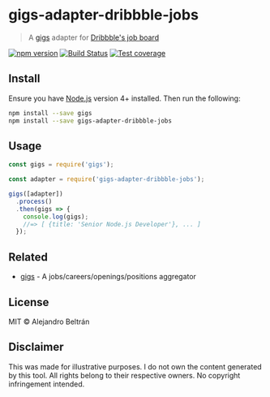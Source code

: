 # gigs-adapter-dribbble-jobs

> A [gigs](https://github.com/alebelcor/gigs) adapter for [Dribbble's job board](https://dribbble.com/jobs)

[![npm version](https://img.shields.io/npm/v/gigs-adapter-dribbble-jobs.svg)](https://npmjs.org/package/gigs-adapter-dribbble-jobs)
[![Build Status](https://img.shields.io/travis/alebelcor/gigs-adapter-dribbble-jobs/master.svg)](https://travis-ci.org/alebelcor/gigs-adapter-dribbble-jobs)
[![Test coverage](https://img.shields.io/coveralls/alebelcor/gigs-adapter-dribbble-jobs.svg)](https://coveralls.io/github/alebelcor/gigs-adapter-dribbble-jobs)

## Install

Ensure you have [Node.js](https://nodejs.org) version 4+ installed. Then run the following:

```bash
npm install --save gigs
npm install --save gigs-adapter-dribbble-jobs
```

## Usage

```js
const gigs = require('gigs');

const adapter = require('gigs-adapter-dribbble-jobs');

gigs([adapter])
  .process()
  .then(gigs => {
    console.log(gigs);
    //=> [ {title: 'Senior Node.js Developer'}, ... ]
  });
```

## Related

* [gigs](https://github.com/alebelcor/gigs) - A jobs/careers/openings/positions aggregator

## License

MIT © Alejandro Beltrán

## Disclaimer

This was made for illustrative purposes.
I do not own the content generated by this tool.
All rights belong to their respective owners.
No copyright infringement intended.

